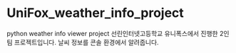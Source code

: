 # UniFox_weather_info_project
python weather info viewer project
선린인터넷고등학교 유니폭스에서 진행한 2인 팀 프로젝트입니다. 날씨 정보를 콘솔 환경에서 알려줍니다.
